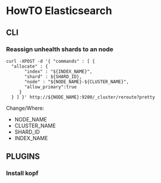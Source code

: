 # HowTO Elasticsearch

## CLI

### Reassign unhealth shards to an node

```shell
curl -XPOST -d '{ "commands" : [ {
  "allocate" : {
       "index" : "${INDEX_NAME}", 
       "shard" : ${SHARD_ID}, 
       "node" : "${NODE_NAME}-${CLUSTER_NAME}",
       "allow_primary":true 
     } 
  } ] }' http://${NODE_NAME}:9200/_cluster/reroute?pretty
```

Change/Where:
 - NODE_NAME
 - CLUSTER_NAME
 - SHARD_ID
 - INDEX_NAME


## PLUGINS

### Install kopf
